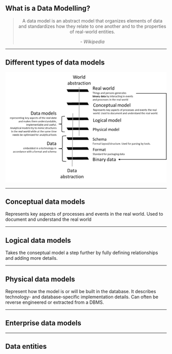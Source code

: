 ## What is a Data Modelling?

<center>

  > A data model is an abstract model that organizes elements of data and standardizes how they relate to one another and to the properties of real-world entities.
  >
  > _- Wikipedia_ 

</center>

---

## Different types of data models

![Data model taxonomy](images/data-model-taxonomy.png)<!-- .element: height="450" -->

---

## Conceptual data models

Represents key aspects of processes and events in the real world. Used to document and understand the real world

---

## Logical data models

Takes the conseptual model a step further by fully defining relationships and adding more details.

---

## Physical data models

Represent how the model is or will be built in the database. It describes technology- and database-specific implementation details. Can often be reverse engineered or extracted from a DBMS.

---

## Enterprise data models

---

## Data entities
